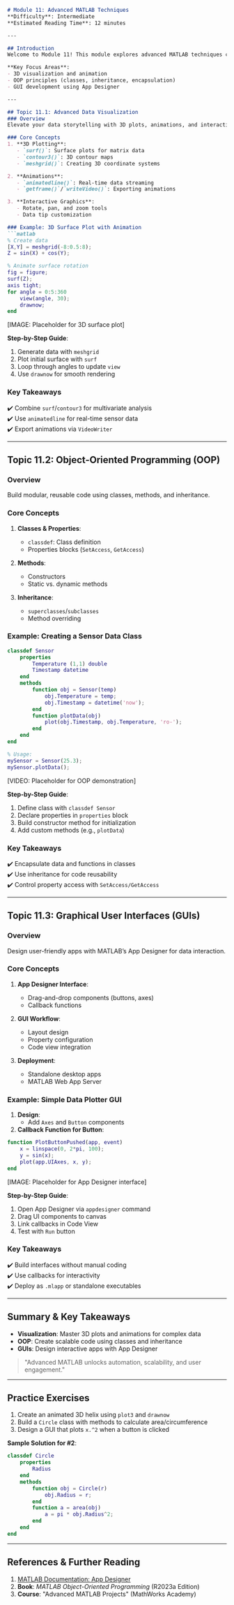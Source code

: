 ```markdown
# Module 11: Advanced MATLAB Techniques  
**Difficulty**: Intermediate  
**Estimated Reading Time**: 12 minutes  

---

## Introduction  
Welcome to Module 11! This module explores advanced MATLAB techniques critical for efficient data analysis and application development. You’ll master advanced visualization, object-oriented programming (OOP), and GUI design. By the end, you’ll be able to create complex plots, build reusable code structures with classes, and design interactive tools.  

**Key Focus Areas**:  
- 3D visualization and animation  
- OOP principles (classes, inheritance, encapsulation)  
- GUI development using App Designer  

---

## Topic 11.1: Advanced Data Visualization  
### Overview  
Elevate your data storytelling with 3D plots, animations, and interactive graphics.  

### Core Concepts  
1. **3D Plotting**:  
   - `surf()`: Surface plots for matrix data  
   - `contour3()`: 3D contour maps  
   - `meshgrid()`: Creating 3D coordinate systems  

2. **Animations**:  
   - `animatedline()`: Real-time data streaming  
   - `getframe()`/`writeVideo()`: Exporting animations  

3. **Interactive Graphics**:  
   - Rotate, pan, and zoom tools  
   - Data tip customization  

### Example: 3D Surface Plot with Animation  
```matlab
% Create data  
[X,Y] = meshgrid(-8:0.5:8);  
Z = sin(X) + cos(Y);  

% Animate surface rotation  
fig = figure;  
surf(Z);  
axis tight;  
for angle = 0:5:360  
    view(angle, 30);  
    drawnow;  
end  
```  
[IMAGE: Placeholder for 3D surface plot]  

**Step-by-Step Guide**:  
1. Generate data with `meshgrid`  
2. Plot initial surface with `surf`  
3. Loop through angles to update `view`  
4. Use `drawnow` for smooth rendering  

### Key Takeaways  
✔️ Combine `surf`/`contour3` for multivariate analysis  
✔️ Use `animatedline` for real-time sensor data  
✔️ Export animations via `VideoWriter`  

---

## Topic 11.2: Object-Oriented Programming (OOP)  
### Overview  
Build modular, reusable code using classes, methods, and inheritance.  

### Core Concepts  
1. **Classes & Properties**:  
   - `classdef`: Class definition  
   - Properties blocks (`SetAccess`, `GetAccess`)  

2. **Methods**:  
   - Constructors  
   - Static vs. dynamic methods  

3. **Inheritance**:  
   - `superclasses`/`subclasses`  
   - Method overriding  

### Example: Creating a Sensor Data Class  
```matlab
classdef Sensor  
    properties  
        Temperature (1,1) double  
        Timestamp datetime  
    end  
    methods  
        function obj = Sensor(temp)  
            obj.Temperature = temp;  
            obj.Timestamp = datetime('now');  
        end  
        function plotData(obj)  
            plot(obj.Timestamp, obj.Temperature, 'ro-');  
        end  
    end  
end  

% Usage:  
mySensor = Sensor(25.3);  
mySensor.plotData();  
```  
[VIDEO: Placeholder for OOP demonstration]  

**Step-by-Step Guide**:  
1. Define class with `classdef Sensor`  
2. Declare properties in `properties` block  
3. Build constructor method for initialization  
4. Add custom methods (e.g., `plotData`)  

### Key Takeaways  
✔️ Encapsulate data and functions in classes  
✔️ Use inheritance for code reusability  
✔️ Control property access with `SetAccess/GetAccess`  

---

## Topic 11.3: Graphical User Interfaces (GUIs)  
### Overview  
Design user-friendly apps with MATLAB’s App Designer for data interaction.  

### Core Concepts  
1. **App Designer Interface**:  
   - Drag-and-drop components (buttons, axes)  
   - Callback functions  

2. **GUI Workflow**:  
   - Layout design  
   - Property configuration  
   - Code view integration  

3. **Deployment**:  
   - Standalone desktop apps  
   - MATLAB Web App Server  

### Example: Simple Data Plotter GUI  
1. **Design**:  
   - Add `Axes` and `Button` components  
2. **Callback Function for Button**:  
```matlab
function PlotButtonPushed(app, event)  
    x = linspace(0, 2*pi, 100);  
    y = sin(x);  
    plot(app.UIAxes, x, y);  
end  
```  
[IMAGE: Placeholder for App Designer interface]  

**Step-by-Step Guide**:  
1. Open App Designer via `appdesigner` command  
2. Drag UI components to canvas  
3. Link callbacks in Code View  
4. Test with `Run` button  

### Key Takeaways  
✔️ Build interfaces without manual coding  
✔️ Use callbacks for interactivity  
✔️ Deploy as `.mlapp` or standalone executables  

---

## Summary & Key Takeaways  
- **Visualization**: Master 3D plots and animations for complex data  
- **OOP**: Create scalable code using classes and inheritance  
- **GUIs**: Design interactive apps with App Designer  
> "Advanced MATLAB unlocks automation, scalability, and user engagement."  

---

## Practice Exercises  
1. Create an animated 3D helix using `plot3` and `drawnow`  
2. Build a `Circle` class with methods to calculate area/circumference  
3. Design a GUI that plots `x.^2` when a button is clicked  

**Sample Solution for #2**:  
```matlab
classdef Circle  
    properties  
        Radius  
    end  
    methods  
        function obj = Circle(r)  
            obj.Radius = r;  
        end  
        function a = area(obj)  
            a = pi * obj.Radius^2;  
        end  
    end  
end  
```

---

## References & Further Reading  
1. [MATLAB Documentation: App Designer](https://mathworks.com/help/matlab/app-designer)  
2. **Book**: *MATLAB Object-Oriented Programming* (R2023a Edition)  
3. **Course**: "Advanced MATLAB Projects" (MathWorks Academy)  
```